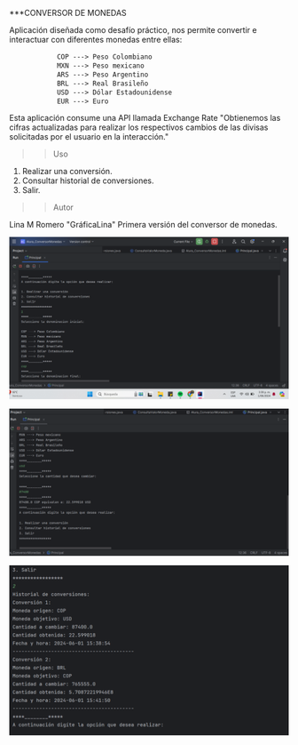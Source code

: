 ***CONVERSOR DE MONEDAS

Aplicación diseñada como desafío práctico, nos permite convertir e interactuar con diferentes monedas entre ellas:
                
                COP ---> Peso Colombiano
                MXN ---> Peso mexicano
                ARS ---> Peso Argentino
                BRL ---> Real Brasileño
                USD ---> Dólar Estadounidense
                EUR ---> Euro

Esta aplicación consume una API llamada Exchange Rate "Obtienemos las cifras actualizadas para realizar los respectivos cambios de las divisas solicitadas por el usuario en la interacción."


>>Uso

1. Realizar una conversión.
2. Consultar historial de conversiones.
3. Salir.


>>Autor

Lina M Romero "GráficaLina"
Primera versión del conversor de monedas.


![Imagen-Funcionabilidad](image.png)

![Resultado-Conversion](image-1.png)

![Historial-Conversiones](image-2.png)